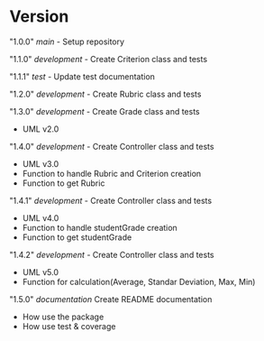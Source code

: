 # Version

"1.0.0" _main_ - Setup repository

"1.1.0" _development_ - Create Criterion class and tests

"1.1.1" _test_ - Update test documentation

"1.2.0" _development_ - Create Rubric class and tests

"1.3.0" _development_ - Create Grade class and tests
  - UML v2.0

"1.4.0" _development_ - Create Controller class and tests
  - UML v3.0
  - Function to handle Rubric and Criterion creation
  - Function to get Rubric

"1.4.1" _development_ - Create Controller class and tests
  - UML v4.0
  - Function to handle studentGrade creation
  - Function to get studentGrade

"1.4.2" _development_ - Create Controller class and tests
  - UML v5.0
  - Function for calculation(Average, Standar Deviation, Max, Min)

"1.5.0" _documentation_ Create README documentation
  - How use the package
  - How use test & coverage